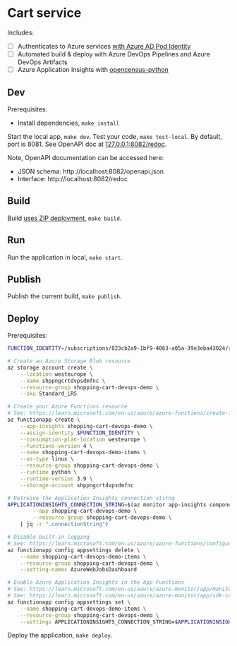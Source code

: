 # Cart service

Includes:

- [ ] Authenticates to Azure services [with Azure AD Pod Identity](https://learn.microsoft.com/en-us/azure/aks/use-azure-ad-pod-identity)
- [ ] Automated build & deploy with Azure DevOps Pipelines and Azure DevOps Artifacts
- [ ] Azure Application Insights with [opencensus-python](https://github.com/census-instrumentation/opencensus-python)

## Dev

Prerequisites:

- Install dependencies, `make install`

Start the local app, `make dev`. Test your code, `make test-local`. By default, port is 8081. See OpenAPI doc at [127.0.0.1:8082/redoc](http://127.0.0.1:8082/redoc).

Note, OpenAPI documentation can be accessed here:

- JSON schema: http://localhost:8082/openapi.json
- Interface: http://localhost:8082/redoc

## Build

Build [uses ZIP deployment](https://learn.microsoft.com/en-us/azure/azure-functions/functions-deployment-technologies#zip-deploy), `make build`.

## Run

Run the application in local, `make start`.

## Publish

Publish the current build, `make publish`.

## Deploy

Prerequisites:

```bash
FUNCTION_IDENTITY=/subscriptions/823cb2a9-1bf9-4063-a05a-39e3eba43024/resourceGroups/shopping-cart-devops-demo/providers/Microsoft.ManagedIdentity/userAssignedIdentities/shopping-cart-devops-demo

# Create an Azure Storage Blob resource
az storage account create \
    --location westeurope \
    --name shppngcrtdvpsdmfnc \
    --resource-group shopping-cart-devops-demo \
    --sku Standard_LRS

# Create your Azure Functions resource
# See: https://learn.microsoft.com/en-us/azure/azure-functions/create-first-function-cli-python?tabs=azure-cli%2Cbash&pivots=python-mode-decorators#create-supporting-azure-resources-for-your-function
az functionapp create \
    --app-insights shopping-cart-devops-demo \
    --assign-identity $FUNCTION_IDENTITY \
    --consumption-plan-location westeurope \
    --functions-version 4 \
    --name shopping-cart-devops-demo-items \
    --os-type linux \
    --resource-group shopping-cart-devops-demo \
    --runtime python \
    --runtime-version 3.9 \
    --storage-account shppngcrtdvpsdmfnc

# Retreive the Application Insights connection stirng
APPLICATIONINSIGHTS_CONNECTION_STRING=$(az monitor app-insights component show \
        --app shopping-cart-devops-demo \
        --resource-group shopping-cart-devops-demo \
    | jq -r ".connectionString")

# Disable built-in logging
# See: https://learn.microsoft.com/en-us/azure/azure-functions/configure-monitoring?tabs=v2#disable-built-in-logging
az functionapp config appsettings delete \
    --name shopping-cart-devops-demo-items \
    --resource-group shopping-cart-devops-demo \
    --setting-names AzureWebJobsDashboard

# Enable Azure Application Insights in the App Functions
# See: https://learn.microsoft.com/en-us/azure/azure-monitor/app/monitor-functions
# See: https://learn.microsoft.com/en-us/azure/azure-monitor/app/sdk-connection-string?tabs=net#environment-variable
az functionapp config appsettings set \
    --name shopping-cart-devops-demo-items \
    --resource-group shopping-cart-devops-demo \
    --settings APPLICATIONINSIGHTS_CONNECTION_STRING=$APPLICATIONINSIGHTS_CONNECTION_STRING PYTHON_ENABLE_WORKER_EXTENSIONS=1
```

Deploy the application, `make deploy`.
